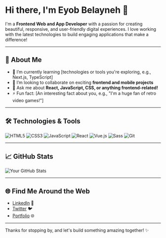 # Hi there, I'm Eyob Belayneh 👋

I'm a **Frontend Web and App Developer** with a passion for creating beautiful, responsive, and user-friendly digital experiences. I love working with the latest technologies to build engaging applications that make a difference!

---

## 🚀 About Me

- 🌱 I’m currently learning [technologies or tools you're exploring, e.g., Next.js, TypeScript]
- 👯 I’m looking to collaborate on exciting **frontend and mobile projects**
- 💬 Ask me about **React, JavaScript, CSS, or anything frontend-related!**
- ⚡ Fun fact: [An interesting fact about you, e.g., "I'm a huge fan of retro video games!"]

---

## 🛠️ Technologies & Tools

![HTML5](https://img.shields.io/badge/-HTML5-E34F26?style=flat-square&logo=html5&logoColor=white)
![CSS3](https://img.shields.io/badge/-CSS3-1572B6?style=flat-square&logo=css3)
![JavaScript](https://img.shields.io/badge/-JavaScript-F7DF1E?style=flat-square&logo=javascript&logoColor=black)
![React](https://img.shields.io/badge/-React-61DAFB?style=flat-square&logo=react&logoColor=black)
![Vue.js](https://img.shields.io/badge/-Vue.js-4FC08D?style=flat-square&logo=vue.js&logoColor=white)
![Sass](https://img.shields.io/badge/-Sass-CC6699?style=flat-square&logo=sass&logoColor=white)
![Git](https://img.shields.io/badge/-Git-F05032?style=flat-square&logo=git&logoColor=white)

---

## 📈 GitHub Stats

![Your GitHub Stats](https://github-readme-stats.vercel.app/api?username=your-username&show_icons=true&theme=radical)

---

## 🌐 Find Me Around the Web

- [LinkedIn](https://www.linkedin.com/in/eyobiii/) 💼
- [Twitter](https://x.com/eyoba4279170044) 🐦
- [Portfolio](https://your-portfolio.com) 🌐

---

Thanks for stopping by, and let's build something amazing together! ✨
